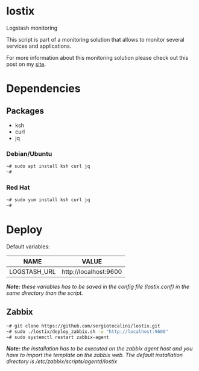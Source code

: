 # lostix
Logstash monitoring

This script is part of a monitoring solution that allows to monitor several
services and applications.

For more information about this monitoring solution please check out this post
on my [site](https://sergiotocalini.github.io/project/monitoring).

# Dependencies
## Packages
* ksh
* curl
* jq

### Debian/Ubuntu

``` bash
~# sudo apt install ksh curl jq
~#
```
### Red Hat

```bash
~# sudo yum install ksh curl jq
~#
```

# Deploy
Default variables:

NAME|VALUE
----|-----
LOGSTASH_URL|http://localhost:9600

*__Note:__ these variables has to be saved in the config file (lostix.conf) in
the same directory than the script.*

## Zabbix

``` bash
~# git clone https://github.com/sergiotocalini/lostix.git
~# sudo ./lostix/deploy_zabbix.sh -u "http://localhost:9600"
~# sudo systemctl restart zabbix-agent
```
*__Note:__ the installation has to be executed on the zabbix agent host and you have
to import the template on the zabbix web. The default installation directory is
/etc/zabbix/scripts/agentd/lostix*
